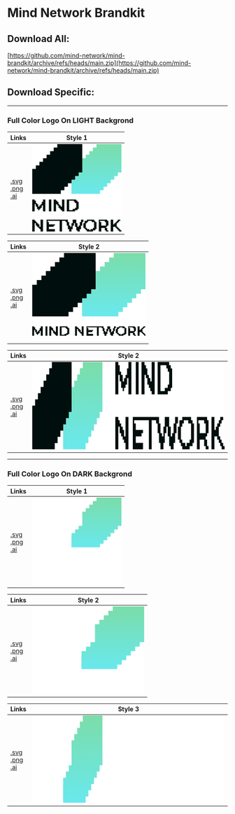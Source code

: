 # Mind Network Brandkit


## Download All: 
[https://github.com/mind-network/mind-brandkit/archive/refs/heads/main.zip](https://github.com/mind-network/mind-brandkit/archive/refs/heads/main.zip)


## Download Specific:

---
### Full Color Logo On **LIGHT** Backgrond

| Links | Style 1 | 
| ---- | ---- |
| [.svg](logo1.svg) <br> [.png](/logo2.png) <br> [.ai](/logo3.ai) | <img src="logo2.png" alt="logo2" height="200" style="background-color:#FFFFFF"/> |



| Links | Style 2 | 
| ---- | ---- |
| [.svg](logo7.svg) <br> [.png](/logo8.png) <br> [.ai](/logo9.ai) | <img src="logo8.png" alt="logo5" height="200" style="background-color:#FFFFFF"/> |



| Links | Style 2 | 
| ---- | ---- |
| [.svg](logo4.svg) <br> [.png](/logo5.png) <br> [.ai](/logo6.ai) | <img src="logo5.png" alt="logo5" height="200" style="background-color:#FFFFFF" /> |




***
### Full Color Logo On **DARK** Backgrond

| Links | Style 1 | 
| ---- | ---- |
| [.svg](logo10.svg) <br> [.png](/logo11.png) <br> [.ai](/logo12.ai) | <img src="logo11.png" alt="logo11" height="200" style="background-color:#000000"/> |



| Links | Style 2 | 
| ---- | ---- |
| [.svg](logo16.svg) <br> [.png](/logo17.png) <br> [.ai](/logo18.ai) | <img src="logo17.png" alt="logo17" height="200" style="background-color:#000000"/> |



| Links | Style 3 | 
| ---- | ---- |
| [.svg](logo13.svg) <br> [.png](/logo14.png) <br> [.ai](/logo15.ai) | <img src="logo14.png" alt="logo14" height="200" style="background-color:#000000"/> |


